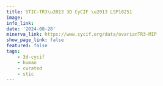 ```yaml
---
title: STIC-TR3\u2013 3D CyCIF \u2013 LSP18251
image: 
info_link: 
date: '2024-08-28'
minerva_link: https://www.cycif.org/data/ovarianTR3-MIP
show_page_link: false
featured: false
tags:
    - 3d-cycif
    - human
    - curated
    - stic
---
```

